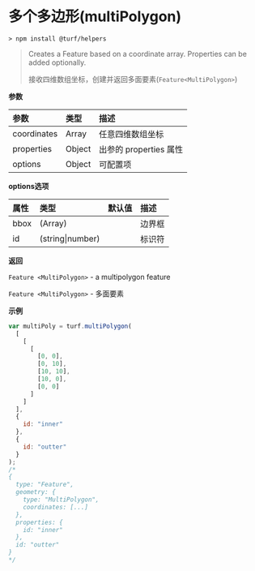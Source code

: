 # 多个多边形(multiPolygon)

```
> npm install @turf/helpers
```

> Creates a Feature based on a coordinate array. Properties can be added optionally.
> 
> 接收四维数组坐标，创建并返回多面要素(`Feature<MultiPolygon>`)

**参数**

| 参数        | 类型   | 描述                   |
| :---------- | :----- | :--------------------- |
| coordinates | Array  | 任意四维数组坐标       |
| properties  | Object | 出参的 properties 属性 |
| options     | Object | 可配置项               |

**options选项**

| 属性 | 类型             | 默认值 | 描述   |
| :--- | :--------------- | :----- | :----- |
| bbox | (Array)          |        | 边界框 |
| id   | (string\|number) |        | 标识符 |

**返回**

`Feature <MultiPolygon>` - a multipolygon feature

`Feature <MultiPolygon>` - 多面要素

**示例**

```js
var multiPoly = turf.multiPolygon(
  [
    [
      [
        [0, 0],
        [0, 10],
        [10, 10],
        [10, 0],
        [0, 0]
      ]
    ]
  ],
  {
    id: "inner"
  },
  {
    id: "outter"
  }
);
/*
{
  type: "Feature",
  geometry: {
    type: "MultiPolygon",
    coordinates: [...]
  },
  properties: {
    id: "inner"
  },
  id: "outter"
}
*/
```